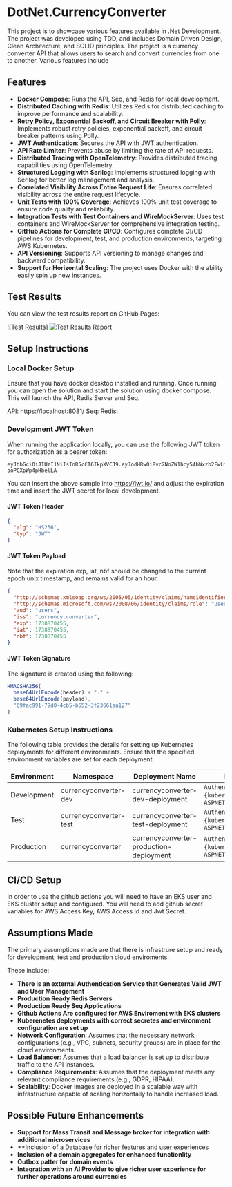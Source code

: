# DotNet.CurrencyConverter
This project is to showcase various features available in .Net Development. The project was developed using TDD, and includes Domain Driven Design, Clean Architecture, and SOLID principles. 
The project is a currency converter API that allows users to search and convert currencies from one to another. Various features include

## Features

- **Docker Compose**: Runs the API, Seq, and Redis for local development.
- **Distributed Caching with Redis**: Utilizes Redis for distributed caching to improve performance and scalability.
- **Retry Policy, Exponential Backoff, and Circuit Breaker with Polly**: Implements robust retry policies, exponential backoff, and circuit breaker patterns using Polly.
- **JWT Authentication**: Secures the API with JWT authentication.
- **API Rate Limiter**: Prevents abuse by limiting the rate of API requests.
- **Distributed Tracing with OpenTelemetry**: Provides distributed tracing capabilities using OpenTelemetry.
- **Structured Logging with Serilog**: Implements structured logging with Serilog for better log management and analysis.
- **Correlated Visibility Across Entire Request Life**: Ensures correlated visibility across the entire request lifecycle.
- **Unit Tests with 100% Coverage**: Achieves 100% unit test coverage to ensure code quality and reliability.
- **Integration Tests with Test Containers and WireMockServer**: Uses test containers and WireMockServer for comprehensive integration testing.
- **GitHub Actions for Complete CI/CD**: Configures complete CI/CD pipelines for development, test, and production environments, targeting AWS Kubernetes.
- **API Versioning**: Supports API versioning to manage changes and backward compatibility.
- **Support for Horizontal Scaling**: The project uses Docker with the ability easily spin up new instances.

## Test Results

You can view the test results report on GitHub Pages:

[![Test Results]](https://harry-hathorn.github.io/DotNet.CurrencyConverter.TestResults/)
![Test Results Report](https://github.com/harry-hathorn/CurrencyConverter/blob/main/Test%20Coverage.png)


## Setup Instructions
### Local Docker Setup

Ensure that you have docker desktop installed and running. Once running you can open the solution and start the solution using docker compose.
This will launch the API, Redis Server and Seq.

API: https://localhost:8081/
Seq: 
Redis: 

### Development JWT Token

When running the application locally, you can use the following JWT token for authorization as a bearer token:
```
eyJhbGciOiJIUzI1NiIsInR5cCI6IkpXVCJ9.eyJodHRwOi8vc2NoZW1hcy54bWxzb2FwLm9yZy93cy8yMDA1LzA1L2lkZW50aXR5L2NsYWltcy9uYW1laWRlbnRpZmllciI6Ijc4MWFhZmZmLWYzOTUtNDFjNy04MDkyLTlkMDEyZjhmOGEwZiIsImh0dHA6Ly9zY2hlbWFzLm1pY3Jvc29mdC5jb20vd3MvMjAwOC8wNi9pZGVudGl0eS9jbGFpbXMvcm9sZSI6InVzZXIiLCJhdWQiOiJ1c2VycyIsImlzcyI6ImN1cnJlbmN5LmNvbnZlcnRlciIsImV4cCI6MTczODg3MDQ1NSwiaWF0IjoxNzM4ODcwNDU1LCJuYmYiOjE3Mzg4NzA0NTV9.VC02bvEeqB6yNTBXyw6JC3utXI-ooPCXpWp4pHbelLA
```

You can insert the above sample into https://jwt.io/ and adjust the expiration time and insert the JWT secret for local development.

#### JWT Token Header
```json
{
  "alg": "HS256",
  "typ": "JWT"
}
```
#### JWT Token Payload


Note that the expiration exp, iat, nbf should be changed to the current epoch unix timestamp, and remains valid for an hour.
```json
{
  "http://schemas.xmlsoap.org/ws/2005/05/identity/claims/nameidentifier": "781aafff-f395-41c7-8092-9d012f8f8a0f",
  "http://schemas.microsoft.com/ws/2008/06/identity/claims/role": "user",
  "aud": "users",
  "iss": "currency.converter",
  "exp": 1738870455,
  "iat": 1738870455,
  "nbf": 1738870455
}
```
#### JWT Token Signature

The signature is created using the following:
```typescript
HMACSHA256(
  base64UrlEncode(header) + "." +
  base64UrlEncode(payload),
  "69fac991-79d0-4cb5-b552-3f23661aa127"
)
```

### Kubernetes Setup Instructions

The following table provides the details for setting up Kubernetes deployments for different environments. Ensure that the specified environment variables are set for each deployment.

| Environment | Namespace                | Deployment Name                          | Environment Variables                        |
|-------------|---------------------------|------------------------------------------|----------------------------------------------|
| Development | currencyconverter-dev     | currencyconverter-dev-deployment         | `Authentication__JwtSecret={kubernetes-secret}`, `ASPNETCORE_ENVIRONMENT=DEV` |
| Test        | currencyconverter-test    | currencyconverter-test-deployment        | `Authentication__JwtSecret={kubernetes-secret}`, `ASPNETCORE_ENVIRONMENT=Test` |
| Production  | currencyconverter         | currencyconverter-production-deployment  | `Authentication__JwtSecret={kubernetes-secret}`, `ASPNETCORE_ENVIRONMENT=Production` |

## CI/CD Setup

In order to use the github actions you will need to have an EKS user and EKS cluster setup and configured. You will need to add github secret variables for AWS Access Key, AWS Access Id and Jwt Secret.

## Assumptions Made

The primary assumptions made are that there is infrastrure setup and ready for development, test and production cloud enviroments.

These include:
- **There is an external Authentication Service that Generates Valid JWT and User Management**
- **Production Ready Redis Servers**
- **Production Ready Seq Applications**
- **Github Actions Are configured for AWS Enviroment with EKS clusters**
- **Kuberenetes deployments with correct secretes and environment configuration are set up**
- **Network Configuration**: Assumes that the necessary network configurations (e.g., VPC, subnets, security groups) are in place for the cloud environments.
- **Load Balancer**: Assumes that a load balancer is set up to distribute traffic to the API instances.
- **Compliance Requirements**: Assumes that the deployment meets any relevant compliance requirements (e.g., GDPR, HIPAA).
- **Scalability**: Docker images are deployed in a scalable way with infrastructure capable of scaling horizontally to handle increased load.

## Possible Future Enhancements

- **Support for Mass Transit and Message broker for integration with additional microservices**
- **Inclusion of a Database for richer features and user experiences
- **Inclusion of a domain aggregates for enhanced functionlity**
- **Outbox patter for domain events**
- **Integration with an AI Provider to give richer user experience for further operations around currencies**